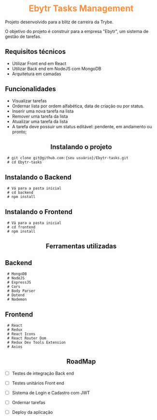 <h1 align="center" style="color: #ff8e3c">
 Ebytr Tasks Management
</h1>


<p> Projeto desenvolvido para a blitz de carreira da Trybe. </p>
<p> O objetivo do projeto é construir para a empresa "Ebytr", um sistema de gestão de tarefas. </p>

## Requisitos técnicos
 - Utilizar Front end em React
 - Utilizar Back end em NodeJS com MongoDB
 - Arquitetura em camadas

## Funcionalidades
 - Visualizar tarefas
  - Ordernar lista por ordem alfabética, data de criação ou por status.
 - Inserir uma nova tarefa na lista
 - Remover uma tarefa da lista
 - Atualizar uma tarefa da lista
 - A tarefa deve possuir um status editável: pendente, em andamento ou pronto;
 
<h2 align="center">
 Instalando o projeto
</h2>

```
 # git clone git@github.com:{seu usuário}/Ebytr-tasks.git
 # cd Ebytr-tasks
```
## Instalando o Backend
```
 # Vá para a pasta inicial
 # cd backend
 # npm install
```

## Instalando o Frontend
```
 # Vá para a pasta inicial
 # cd frontend
 # npm install
```

<h2 align="center">
 Ferramentas utilizadas
</h2>

## Backend
```
 # MongoDB
 # NodeJS
 # ExpressJS
 # Cors
 # Body Parser
 # Dotend
 # Nodemon
```

## Frontend
```
 # React
 # Redux
 # React Icons
 # React Router Dom
 # Redux Dev Tools Extension
 # Axios
```

<h2 align="center">
 RoadMap
</h2>

- &#9744; Testes de integração Back end

- &#9744; Testes unitários Front end

- &#9744; Sistema de Login e Cadastro com JWT

- &#9744; Ordernar tarefas

- &#9744; Deploy da aplicação

<!-- &#9745; -->
